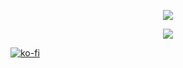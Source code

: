 <p align="center"><a href="https://github.com/3JoB"><img src="https://github-profile-trophy.vercel.app/?username=3JoB&theme=flat"></img></a></p>

<p align="center"><a href="https://github.com/anuraghazra/github-readme-stats"><img src="https://github-readme-stats.vercel.app/api?username=3job"></img></a></p>

<!--<p align="center"><a href="https://github.com/3JoB/gmake2"><img width="800"  src="https://github.com/3JoB/gmake2/raw/master/wiki/gmake2_bdsl.png"></img></a></p>-->

[![ko-fi](https://ko-fi.com/img/githubbutton_sm.svg)](https://patreon.com/Malonan)
